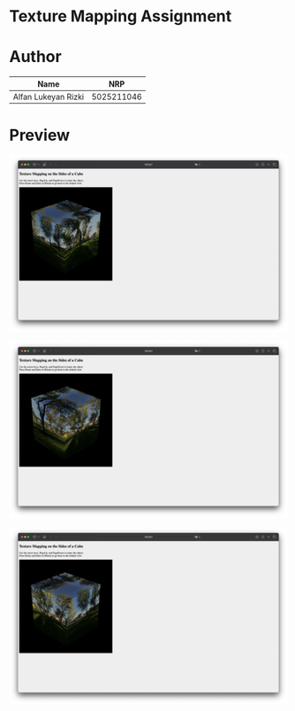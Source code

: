 # Texture Mapping Assignment
# Author
| Name | NRP |
| ---- | --- |
| Alfan Lukeyan Rizki | 5025211046 |

# Preview

![preview-1](https://github.com/AlfanLukeyan/trash/blob/main/texture-mapping/Screenshot%202023-10-31%20at%2011.08.53.png?raw=true)

![preview-2](https://github.com/AlfanLukeyan/trash/blob/main/texture-mapping/Screenshot%202023-10-31%20at%2011.21.45.png?raw=true)

![preview-3](https://github.com/AlfanLukeyan/trash/blob/main/texture-mapping/Screenshot%202023-10-31%20at%2011.22.02.png?raw=true)